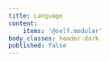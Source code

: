 ```yaml
---
title: Language
content:
    items: '@self.modular'
body_classes: header-dark
published: false
---
```


